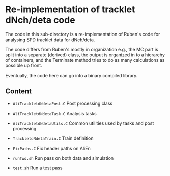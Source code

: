 Re-implementation of tracklet dNch/deta code 
============================================

The code in this sub-directory is a re-implementation of Ruben's code
for analysing SPD tracklet data for dNch/deta.  

The code differs from Ruben's mostly in organization e.g., the MC
part is split into a separate (derived) class, the output is organized
in to a hierarchy of containers, and the Terminate method tries to do
as many calculations as possible up front. 

Eventually, the code here can go into a binary compiled library. 

Content
-------

* `AliTrackletdNdetaPost.C` 
  Post processing class 
  
* `AliTrackletdNdetaTask.C`
  Analysis tasks 
  
* `AliTrackletdNdetaUtils.C`
  Common utilities used by tasks and post processing 

* `TrackletdNdetaTrain.C` 
  Train definition 

* `FixPaths.C`
  Fix header paths on AliEn
  
* `runTwo.sh` 
  Run pass on both data and simulation 
  
* `test.sh` 
  Run a test pass 
  
